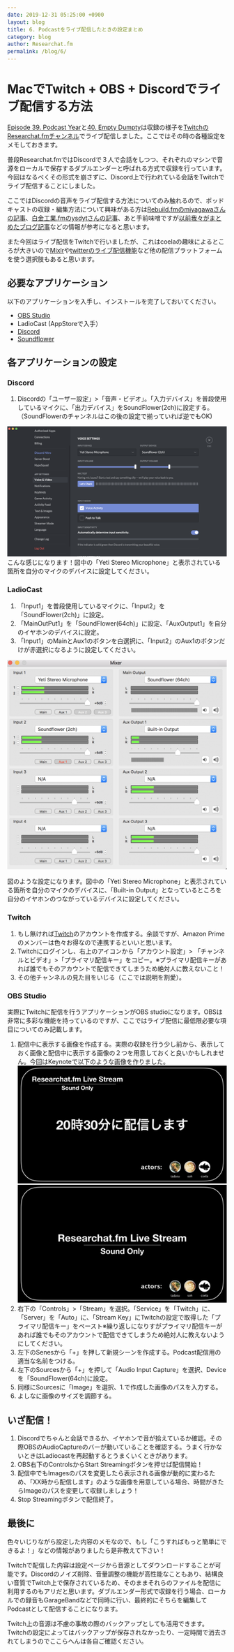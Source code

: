 ```yaml
---
date: 2019-12-31 05:25:00 +0900
layout: blog
title: 6. Podcastをライブ配信したときの設定まとめ
category: blog
author: Researchat.fm
permalink: /blog/6/
---
```


# MacでTwitch + OBS + Discordでライブ配信する方法

[Episode 39. Podcast Year](https://researchat.fm/episode/39)と[40. Empty Dumpty](https://researchat.fm/episode/40)は収録の様子を[TwitchのResearchat.fmチャンネル](https://www.twitch.tv/researchat_fm/)でライブ配信しました。ここではその時の各種設定をメモしておきます。

普段Researchat.fmではDiscordで３人で会話をしつつ、それぞれのマシンで音源をローカルで保存するダブルエンダーと呼ばれる方式で収録を行っています。今回はなるべくその形式を崩さずに、Discord上で行われている会話をTwitchでライブ配信することにしました。

ここではDiscordの音声をライブ配信する方法についてのみ触れるので、ポッドキャストの収録・編集方法について興味がある方は[Rebuild.fmのmiyagawaさんの記事](https://weblog.bulknews.net/podcasting-guide-2017-2e88531a367d)、[白金工業.fmのysdytさんの記事](https://qiita.com/ysdyt/items/9a95857aed85a19766b0)、あと手前味噌ですが[以前我々がまとめたブログ記事](https://researchat.fm/blog/2/)などの情報が参考になると思います。

また今回はライブ配信をTwitchで行いましたが、これはcoelaの趣味によるところが大きいので[Mixlr](http://mixlr.com/)や[twitterのライブ配信機能](https://help.twitter.com/ja/using-twitter/twitter-live)など他の配信プラットフォームを使う選択肢もあると思います。

## 必要なアプリケーション
以下のアプリケーションを入手し、インストールを完了しておいてください。

- [OBS Studio](https://obsproject.com/ja)
- LadioCast (AppStoreで入手）
- [Discord](https://discordapp.com/)
- [Soundflower](https://github.com/mattingalls/Soundflower)


## 各アプリケーションの設定

### Discord
1. Discordの「ユーザー設定」>「音声・ビデオ」。「入力デバイス」を普段使用しているマイクに、「出力デバイス」をSoundFlower(2ch)に設定する。（SoundFlowerのチャンネルはこの後の設定で揃っていれば逆でもOK)

![Discord設定](/images/blog/discord.png)
こんな感じになります！図中の「Yeti Stereo Microphone」と表示されている箇所を自分のマイクのデバイスに設定してください。

### LadioCast
1. 「Input1」を普段使用しているマイクに、「Input2」を「SoundFlower(2ch)」に設定。
1. 「MainOutPut1」を「SoundFlower(64ch)」に設定、「AuxOutput1」を自分のイヤホンのデバイスに設定。
1. 「Input1」のMainとAux1のボタンを白選択に、「Input2」のAux1のボタンだけが赤選択になるように設定してください。

![Ladiocast設定](/images/blog/ladiocast.png)

図のような設定になります。図中の「Yeti Stereo Microphone」と表示されている箇所を自分のマイクのデバイスに、「Built-in Output」となっているところを自分のイヤホンのつながっているデバイスに設定してください。

### Twitch
1. もし無ければ[Twitch](https://www.twitch.tv/)のアカウントを作成する。余談ですが、Amazon Primeのメンバーは色々お得なので連携するといいと思います。
1. Twitchにログインし、右上のアイコンから「アカウント設定」> 「チャンネルとビデオ」>「プライマリ配信キー」をコピー。※プライマリ配信キーがあれば誰でもそのアカウントで配信できてしまうため絶対人に教えないこと！
1. その他チャンネルの見た目をいじる（ここでは説明を割愛）。

### OBS Studio
実際にTwitchに配信を行うアプリケーションがOBS studioになります。OBSは非常に多彩な機能を持っているのですが、ここではライブ配信に最低限必要な項目についてのみ記載します。

1. 配信中に表示する画像を作成する。実際の収録を行う少し前から、表示しておく画像と配信中に表示する画像の２つを用意しておくと良いかもしれません。今回はKeynoteで以下のような画像を作りました。
![配信用画像](/images/blog/Image3.jpeg)
![配信用画像2](/images/blog/Image.jpeg)
1. 右下の「Controls」>「Stream」を選択。「Service」を「Twitch」に、「Server」を「Auto」に、「Stream Key」にTwitchの設定で取得した「プライマリ配信キー」をペースト※繰り返しになりすがプライマリ配信キーがあれば誰でもそのアカウントで配信できてしまうため絶対人に教えないようにしてください。
1. 左下のSenesから「+」を押して新規シーンを作成する。Podcast配信用の適当な名前をつける。
1. 左下のSourcesから「+」を押して「Audio Input Capture」を選択、Deviceを「SoundFlower(64ch)に設定。
1. 同様にSourcesに「Image」を選択、1.で作成した画像のパスを入力する。
1. よしなに画像のサイズを調節する。

## いざ配信！
1. Discordでちゃんと会話できるか、イヤホンで音が拾えているか確認。その際OBSのAudioCaptureのバーが動いていることを確認する。うまく行かないときはLadiocastを再起動するとうまくいくときがあります。
1. OBS右下のControlsからStart Streamingボタンを押せば配信開始！ 
1. 配信中でもImagesのパスを変更したら表示される画像が動的に変わるため、「XX時から配信します」のような画像を用意している場合、時間がきたらImageのパスを変更して収録しましょう！
1. Stop Streamingボタンで配信終了。

## 最後に

色々いじりながら設定した内容のメモなので、もし「こうすればもっと簡単にできるよ！」などの情報がありましたら是非教えて下さい！

Twitchで配信した内容は設定ページから音源としてダウンロードすることが可能です。Discordのノイズ削除、音量調整の機能が高性能なこともあり、結構良い音質でTwitch上で保存されているため、そのままそれらのファイルを配信に利用するのもアリだと思います。ダブルエンダー形式で収録を行う場合、ローカルでの録音もGarageBandなどで同時に行い、最終的にそちらを編集してPodcastとして配信することになります。

Twitch上の音源は不慮の事故の際のバックアップとしても活用できます。Twitchの設定によってはバックアップが保存されなかったり、一定時間で消去されてしまうのでここらへんは各自ご確認ください。
